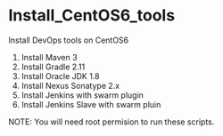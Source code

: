# Install_CentOS6_tools
Install DevOps tools on CentOS6

1. Install Maven 3
2. Install Gradle 2.11
3. Install Oracle JDK 1.8
4. Install Nexus Sonatype 2.x
5. Install Jenkins with swarm plugin
6. Install Jenkins Slave with swarm pluin

NOTE: You will need root permision to run these scripts.